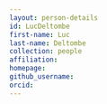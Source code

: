 ```yaml
---
layout: person-details
id: LucDeltombe
first-name: Luc
last-name: Deltombe
collection: people
affiliation:
homepage:
github_username: 
orcid:
---
```

